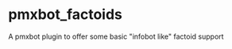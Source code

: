 pmxbot_factoids
===============

A pmxbot plugin to offer some basic "infobot like" factoid support
